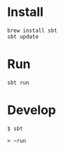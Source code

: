 # Install

```
brew install sbt
sbt update
```

# Run

```
sbt run
```

# Develop

```
$ sbt

> ~run
```
